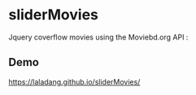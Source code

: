 # sliderMovies

Jquery coverflow movies using the Moviebd.org API :

## Demo

https://laladang.github.io/sliderMovies/
